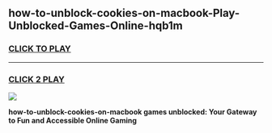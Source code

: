 
## how-to-unblock-cookies-on-macbook-Play-Unblocked-Games-Online-hqb1m
<h3>
<a href="https://premium76.site?title=how-to-unblock-cookies-on-macbook&ref=25A">CLICK TO PLAY</a></h3>
<hr>

<h3>
<a href="https://premium76.site?title=how-to-unblock-cookies-on-macbook&ref=25A">CLICK 2 PLAY</a>
  
</h3>

<a href="https://premium76.site?title=how-to-unblock-cookies-on-macbook&ref=25A"><img src="https://clearcache.store/games.png"></a>


**how-to-unblock-cookies-on-macbook games unblocked: Your Gateway to Fun and Accessible Online Gaming**
